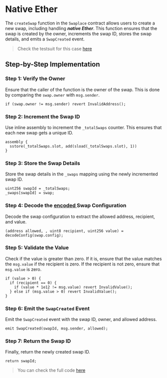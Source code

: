 # Native Ether

The `createSwap` function in the `Swaplace` contract allows users to create a new swap, including handling _**native Ether**_. This function ensures that the swap is created by the owner, increments the swap ID, stores the swap details, and emits a `SwapCreated` event.&#x20;

> Check the testsuit for this case [here](https://github.com/blockful-io/swaplace-contracts/blob/026d8cc3bc871936a2737e6e45ae1afb290dd05d/test/TestSwaplace.test.ts#L514)

## Step-by-Step Implementation

### Step 1: Verify the Owner

Ensure that the caller of the function is the owner of the swap. This is done by comparing the `swap.owner` with `msg.sender`.

```solidity
if (swap.owner != msg.sender) revert InvalidAddress();
```

### Step 2: Increment the Swap ID

Use inline assembly to increment the `_totalSwaps` counter. This ensures that each new swap gets a unique ID.

```solidity
assembly {
  sstore(_totalSwaps.slot, add(sload(_totalSwaps.slot), 1))
}
```

### Step 3: Store the Swap Details

Store the swap details in the `_swaps` mapping using the newly incremented swap ID.

```solidity
uint256 swapId = _totalSwaps;
_swaps[swapId] = swap;
```

### Step 4: Decode the [encoded ](../preparing/)Swap Configuration

Decode the swap configuration to extract the allowed address, recipient, and value.

```solidity
(address allowed, , uint8 recipient, uint256 value) = decodeConfig(swap.config);
```

### Step 5: Validate the Value

Check if the value is greater than zero. If it is, ensure that the value matches the `msg.value` if the recipient is zero. If the recipient is not zero, ensure that `msg.value` is zero.

```solidity
if (value > 0) {
  if (recipient == 0) {
    if (value * 1e12 != msg.value) revert InvalidValue();
  } else if (msg.value > 0) revert InvalidValue();
}
```

### Step 6: Emit the `SwapCreated` Event

Emit the `SwapCreated` event with the swap ID, owner, and allowed address.

```solidity
emit SwapCreated(swapId, msg.sender, allowed);
```

### Step 7: Return the Swap ID

Finally, return the newly created swap ID.

```solidity
return swapId;
```

> You can check the full code [here](https://github.com/blockful-io/swaplace-contracts/blob/026d8cc3bc871936a2737e6e45ae1afb290dd05d/contracts/Swaplace.sol)

